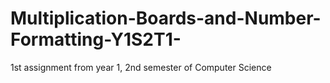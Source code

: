 # Multiplication-Boards-and-Number-Formatting-Y1S2T1-
1st assignment from year 1, 2nd semester of Computer Science
